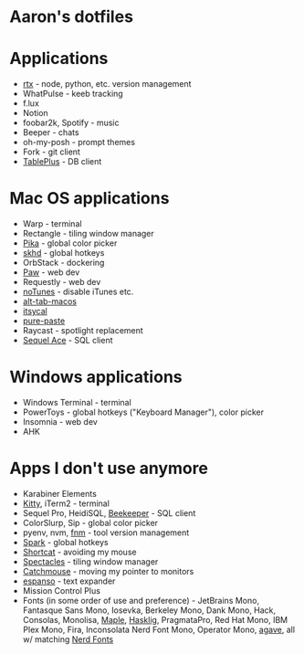 # Aaron's dotfiles

# Applications

- [rtx](https://github.com/jdx/rtx) - node, python, etc. version management
- WhatPulse - keeb tracking
- f.lux
- Notion
- foobar2k, Spotify - music
- Beeper - chats
- oh-my-posh - prompt themes
- Fork - git client
- [TablePlus](https://tableplus.com/) - DB client

# Mac OS applications

- Warp - terminal
- Rectangle - tiling window manager
- [Pika](https://github.com/superhighfives/pika) - global color picker
- [skhd](https://github.com/koekeishiya/skhd) - global hotkeys
- OrbStack - dockering
- [Paw](https://paw.cloud/) - web dev
- Requestly - web dev
- [noTunes](https://github.com/tombonez/noTunes) - disable iTunes etc.
- [alt-tab-macos](https://github.com/lwouis/alt-tab-macos)
- [itsycal](https://www.mowglii.com/itsycal/)
- [pure-paste](https://sindresorhus.com/pure-paste)
- Raycast - spotlight replacement
- [Sequel Ace](https://github.com/Sequel-Ace/Sequel-Ace) - SQL client

# Windows applications

- Windows Terminal - terminal
- PowerToys - global hotkeys ("Keyboard Manager"), color picker
- Insomnia - web dev
- AHK

# Apps I don't use anymore

- Karabiner Elements
- [Kitty](https://github.com/kovidgoyal/kitty), iTerm2 - terminal
- Sequel Pro, HeidiSQL,
  [Beekeeper](https://github.com/beekeeper-studio/beekeeper-studio/releases) - SQL client
- ColorSlurp, Sip - global color picker
- pyenv, nvm, [fnm](https://github.com/Schniz/fnm) - tool version management
- [Spark](https://www.shadowlab.org/softwares/spark.php) - global hotkeys
- [Shortcat](https://shortcatapp.com/) - avoiding my mouse
- [Spectacles](https://www.spectacleapp.com/) - tiling window manager
- [Catchmouse](https://github.com/round/CatchMouse) - moving my pointer to monitors
- [espanso](https://github.com/espanso/espanso) - text expander
- Mission Control Plus
- Fonts (in some order of use and preference) - JetBrains Mono, Fantasque Sans Mono, Iosevka, Berkeley Mono, Dank Mono, Hack, Consolas, Monolisa, [Maple](https://github.com/subframe7536/maple-font), [Hasklig](https://github.com/i-tu/Hasklig), PragmataPro, Red Hat Mono, IBM Plex Mono, Fira, Inconsolata Nerd Font Mono, Operator Mono, [agave](https://github.com/blobject/agave), all w/ matching [Nerd Fonts](https://www.nerdfonts.com/font-downloads)

